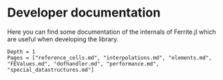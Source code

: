 # Developer documentation

Here you can find some documentation of the internals of Ferrite.jl which are useful when
developing the library.

```@contents
Depth = 1
Pages = ["reference_cells.md", "interpolations.md", "elements.md", "FEValues.md", "dofhandler.md", "performance.md", "special_datastructures.md"]
```
